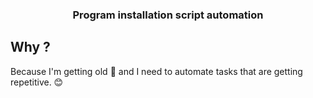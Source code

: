 <h3 align="center">
  Program installation script automation
</h3>

## Why ?

Because I'm getting old :older_man: and I need to automate tasks that are getting repetitive. :blush:

